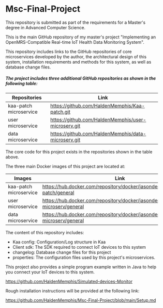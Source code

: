 # Msc-Final-Project
This repository is submitted as part of the requirements for a Master's degree in Advanced Computer Science.

This is the main GitHub repository of my master's project "Implementing an OpenMRS-Compatible Real-time IoT Health Data Monitoring System".

This repository includes links to the GitHub repositories of core microservices developed by the author, the architectural design of this system, installation requirements and methods for this system, as well as database change files.

##### The project includes three additional GitHub repositories as shown in the following table:

| Repositories           | Link                                                |
| ---------------------- | --------------------------------------------------- |
| kaa-patch microservice | https://github.com/HaldenMemphis/Kaa-patch.git      |
| user microservice      | https://github.com/HaldenMemphis/user-microserv.git |
| data microservice      | https://github.com/HaldenMemphis/data-microserv.git |

The core code for this project exists in the repositories shown in the table above.

The three main Docker images of this project are located at:

| Images                 | Link                                                         |
| ---------------------- | ------------------------------------------------------------ |
| kaa-patch microservice | https://hub.docker.com/repository/docker/jasondennis12138/kaa-patch/general |
| user microservice      | https://hub.docker.com/repository/docker/jasondennis12138/user-microserv/general |
| data microservice      | https://hub.docker.com/repository/docker/jasondennis12138/data-microserv/general |

The content of this repository includes:

+ Kaa config: Configuration/Log structure in Kaa
+ Client sdk: The SDK required to connect IoT devices to this system
+ changelog:  Database change files for this project
+ properties:  The configuration files used by this project's microservices.

This project also provides a simple program example written in Java to help you connect your IoT devices to this system.

https://github.com/HaldenMemphis/Simulated-devices-Monitor

Rough installation instructions will be provided at the following link:

https://github.com/HaldenMemphis/Msc-Final-Project/blob/main/Setup.md



